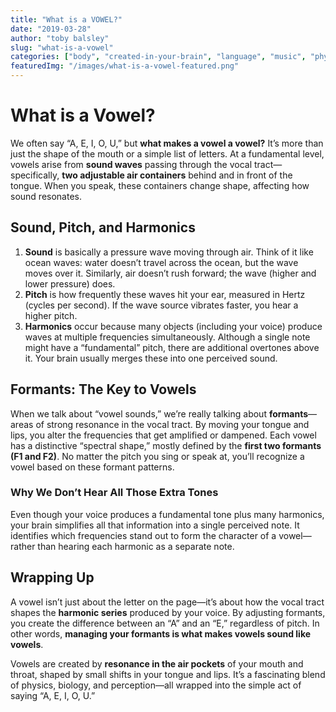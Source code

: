 ```yaml
---
title: "What is a VOWEL?"
date: "2019-03-28"
author: "toby balsley" 
slug: "what-is-a-vowel"
categories: ["body", "created-in-your-brain", "language", "music", "physics", "singing", "voice"]
featuredImg: "/images/what-is-a-vowel-featured.png"
---
```


# What is a Vowel?

We often say “A, E, I, O, U,” but **what makes a vowel a vowel?** It’s more than just the shape of the mouth or a simple list of letters. At a fundamental level, vowels arise from **sound waves** passing through the vocal tract—specifically, **two adjustable air containers** behind and in front of the tongue. When you speak, these containers change shape, affecting how sound resonates.

## Sound, Pitch, and Harmonics

1. **Sound** is basically a pressure wave moving through air. Think of it like ocean waves: water doesn’t travel across the ocean, but the wave moves over it. Similarly, air doesn’t rush forward; the wave (higher and lower pressure) does.
2. **Pitch** is how frequently these waves hit your ear, measured in Hertz (cycles per second). If the wave source vibrates faster, you hear a higher pitch.
3. **Harmonics** occur because many objects (including your voice) produce waves at multiple frequencies simultaneously. Although a single note might have a “fundamental” pitch, there are additional overtones above it. Your brain usually merges these into one perceived sound.

## Formants: The Key to Vowels
When we talk about “vowel sounds,” we’re really talking about **formants**—areas of strong resonance in the vocal tract. By moving your tongue and lips, you alter the frequencies that get amplified or dampened. Each vowel has a distinctive “spectral shape,” mostly defined by the **first two formants (F1 and F2)**. No matter the pitch you sing or speak at, you’ll recognize a vowel based on these formant patterns.

### Why We Don’t Hear All Those Extra Tones
Even though your voice produces a fundamental tone plus many harmonics, your brain simplifies all that information into a single perceived note. It identifies which frequencies stand out to form the character of a vowel—rather than hearing each harmonic as a separate note.

## Wrapping Up
A vowel isn’t just about the letter on the page—it’s about how the vocal tract shapes the **harmonic series** produced by your voice. By adjusting formants, you create the difference between an “A” and an “E,” regardless of pitch. In other words, **managing your formants is what makes vowels sound like vowels**.

Vowels are created by **resonance in the air pockets** of your mouth and throat, shaped by small shifts in your tongue and lips. It’s a fascinating blend of physics, biology, and perception—all wrapped into the simple act of saying “A, E, I, O, U.”